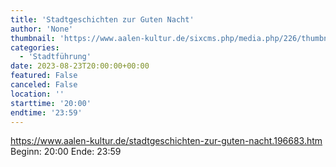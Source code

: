 ```yaml
---
title: 'Stadtgeschichten zur Guten Nacht'
author: 'None'
thumbnail: 'https://www.aalen-kultur.de/sixcms.php/media.php/226/thumbnails/2%20Aalen%20am%20Abend%20%28c%29%20Stadt%20Aalen.jpg.601270.jpg'
categories:
  - 'Stadtführung'
date: 2023-08-23T20:00:00+00:00
featured: False
canceled: False
location: ''
starttime: '20:00'
endtime: '23:59'
---
```

https://www.aalen-kultur.de/stadtgeschichten-zur-guten-nacht.196683.htm
Beginn: 20:00
 Ende: 23:59